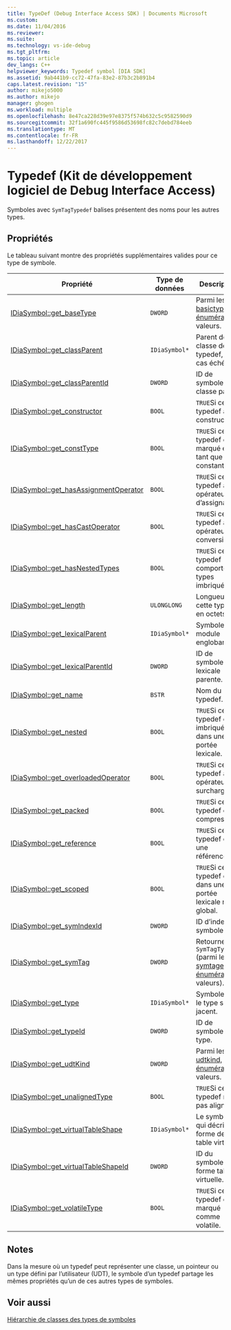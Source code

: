 ```yaml
---
title: TypeDef (Debug Interface Access SDK) | Documents Microsoft
ms.custom: 
ms.date: 11/04/2016
ms.reviewer: 
ms.suite: 
ms.technology: vs-ide-debug
ms.tgt_pltfrm: 
ms.topic: article
dev_langs: C++
helpviewer_keywords: Typedef symbol [DIA SDK]
ms.assetid: 9ab441b9-cc72-47fa-83e2-87b3c2b891b4
caps.latest.revision: "15"
author: mikejo5000
ms.author: mikejo
manager: ghogen
ms.workload: multiple
ms.openlocfilehash: 8e47ca228d39e97e8375f574b632c5c9582590d9
ms.sourcegitcommit: 32f1a690fc445f9586d53698fc82c7debd784eeb
ms.translationtype: MT
ms.contentlocale: fr-FR
ms.lasthandoff: 12/22/2017
---
```

# <a name="typedef-debug-interface-access-sdk"></a>Typedef (Kit de développement logiciel de Debug Interface Access)
Symboles avec `SymTagTypedef` balises présentent des noms pour les autres types.  
  
## <a name="properties"></a>Propriétés  
 Le tableau suivant montre des propriétés supplémentaires valides pour ce type de symbole.  
  
|Propriété|Type de données|Description|  
|--------------|---------------|-----------------|  
|[IDiaSymbol::get_baseType](../../debugger/debug-interface-access/idiasymbol-get-basetype.md)|`DWORD`|Parmi les [basictype, énumération](../../debugger/debug-interface-access/basictype.md) valeurs.|  
|[IDiaSymbol::get_classParent](../../debugger/debug-interface-access/idiasymbol-get-classparent.md)|`IDiaSymbol*`|Parent de la classe de ce typedef, le cas échéant.|  
|[IDiaSymbol::get_classParentId](../../debugger/debug-interface-access/idiasymbol-get-classparentid.md)|`DWORD`|ID de symbole classe parent.|  
|[IDiaSymbol::get_constructor](../../debugger/debug-interface-access/idiasymbol-get-constructor.md)|`BOOL`|`TRUE`Si ce typedef a un constructeur.|  
|[IDiaSymbol::get_constType](../../debugger/debug-interface-access/idiasymbol-get-consttype.md)|`BOOL`|`TRUE`Si ce typedef est marqué en tant que constante.|  
|[IDiaSymbol::get_hasAssignmentOperator](../../debugger/debug-interface-access/idiasymbol-get-hasassignmentoperator.md)|`BOOL`|`TRUE`Si ce typedef a un opérateur d’assignation.|  
|[IDiaSymbol::get_hasCastOperator](../../debugger/debug-interface-access/idiasymbol-get-hascastoperator.md)|`BOOL`|`TRUE`Si ce typedef a un opérateur de conversion.|  
|[IDiaSymbol::get_hasNestedTypes](../../debugger/debug-interface-access/idiasymbol-get-hasnestedtypes.md)|`BOOL`|`TRUE`Si ce typedef comporte des types imbriqués.|  
|[IDiaSymbol::get_length](../../debugger/debug-interface-access/idiasymbol-get-length.md)|`ULONGLONG`|Longueur de cette typedef en octets.|  
|[IDiaSymbol::get_lexicalParent](../../debugger/debug-interface-access/idiasymbol-get-lexicalparent.md)|`IDiaSymbol*`|Symbole du module englobant.|  
|[IDiaSymbol::get_lexicalParentId](../../debugger/debug-interface-access/idiasymbol-get-lexicalparentid.md)|`DWORD`|ID de symbole lexicale parente.|  
|[IDiaSymbol::get_name](../../debugger/debug-interface-access/idiasymbol-get-name.md)|`BSTR`|Nom du typedef.|  
|[IDiaSymbol::get_nested](../../debugger/debug-interface-access/idiasymbol-get-nested.md)|`BOOL`|`TRUE`Si ce typedef est imbriqué dans une portée lexicale.|  
|[IDiaSymbol::get_overloadedOperator](../../debugger/debug-interface-access/idiasymbol-get-overloadedoperator.md)|`BOOL`|`TRUE`Si ce typedef a un opérateur surchargé.|  
|[IDiaSymbol::get_packed](../../debugger/debug-interface-access/idiasymbol-get-packed.md)|`BOOL`|`TRUE`Si ce typedef est compressé.|  
|[IDiaSymbol::get_reference](../../debugger/debug-interface-access/idiasymbol-get-reference.md)|`BOOL`|`TRUE`Si ce typedef est une référence.|  
|[IDiaSymbol::get_scoped](../../debugger/debug-interface-access/idiasymbol-get-scoped.md)|`BOOL`|`TRUE`Si ce typedef est dans une portée lexicale non global.|  
|[IDiaSymbol::get_symIndexId](../../debugger/debug-interface-access/idiasymbol-get-symindexid.md)|`DWORD`|ID d’index du symbole.|  
|[IDiaSymbol::get_symTag](../../debugger/debug-interface-access/idiasymbol-get-symtag.md)|`DWORD`|Retourne `SymTagTypedef` (parmi les [symtagenum, énumération](../../debugger/debug-interface-access/symtagenum.md) valeurs).|  
|[IDiaSymbol::get_type](../../debugger/debug-interface-access/idiasymbol-get-type.md)|`IDiaSymbol*`|Symbole pour le type sous-jacent.|  
|[IDiaSymbol::get_typeId](../../debugger/debug-interface-access/idiasymbol-get-typeid.md)|`DWORD`|ID de symbole du type.|  
|[IDiaSymbol::get_udtKind](../../debugger/debug-interface-access/idiasymbol-get-udtkind.md)|`DWORD`|Parmi les [udtkind, énumération](../../debugger/debug-interface-access/udtkind.md) valeurs.|  
|[IDiaSymbol::get_unalignedType](../../debugger/debug-interface-access/idiasymbol-get-unalignedtype.md)|`BOOL`|`TRUE`Si ce typedef n’est pas aligné.|  
|[IDiaSymbol::get_virtualTableShape](../../debugger/debug-interface-access/idiasymbol-get-virtualtableshape.md)|`IDiaSymbol*`|Le symbole qui décrit la forme de table virtuelle.|  
|[IDiaSymbol::get_virtualTableShapeId](../../debugger/debug-interface-access/idiasymbol-get-virtualtableshapeid.md)|`DWORD`|ID du symbole de forme table virtuelle.|  
|[IDiaSymbol::get_volatileType](../../debugger/debug-interface-access/idiasymbol-get-volatiletype.md)|`BOOL`|`TRUE`Si ce typedef est marqué comme volatile.|  
  
## <a name="remarks"></a>Notes  
 Dans la mesure où un typedef peut représenter une classe, un pointeur ou un type défini par l’utilisateur (UDT), le symbole d’un typedef partage les mêmes propriétés qu’un de ces autres types de symboles.  
  
## <a name="see-also"></a>Voir aussi  
 [Hiérarchie de classes des types de symboles](../../debugger/debug-interface-access/class-hierarchy-of-symbol-types.md)